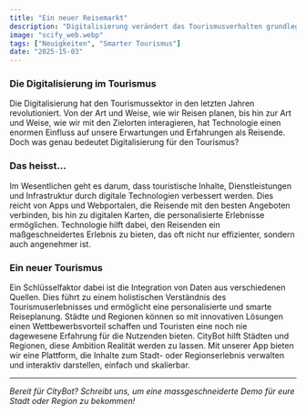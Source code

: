 ```yaml
---
title: "Ein neuer Reisemarkt"
description: "Digitalisierung verändert das Tourismusverhalten grundlegend und verlangt maßgeschneiderte Erlebnisse. CityBot integriert Datenquellen, um personalisierte, skalierbare Lösungen für Städte und Regionen anzubieten. - 4 min zu lesen"
image: "scify_web.webp"
tags: ["Neuigkeiten", "Smarter Tourismus"]
date: "2025-15-03"
---
```


### Die Digitalisierung im Tourismus
Die Digitalisierung hat den Tourismussektor in den letzten Jahren revolutioniert. Von der Art und Weise, wie wir Reisen planen, bis hin zur Art und Weise, wie wir mit den Zielorten interagieren, hat Technologie einen enormen Einfluss auf unsere Erwartungen und Erfahrungen als Reisende. Doch was genau bedeutet Digitalisierung für den Tourismus?

### Das heisst...
Im Wesentlichen geht es darum, dass touristische Inhalte, Dienstleistungen und Infrastruktur durch digitale Technologien verbessert werden. Dies reicht von Apps und Webportalen, die Reisende mit den besten Angeboten verbinden, bis hin zu digitalen Karten, die personalisierte Erlebnisse ermöglichen. Technologie hilft dabei, den Reisenden ein maßgeschneidertes Erlebnis zu bieten, das oft nicht nur effizienter, sondern auch angenehmer ist.

### Ein neuer Tourismus
Ein Schlüsselfaktor dabei ist die Integration von Daten aus verschiedenen Quellen. Dies führt zu einem holistischen Verständnis des Tourismuserlebnisses und ermöglicht eine personalisierte und smarte Reiseplanung. Städte und Regionen können so mit innovativen Lösungen einen Wettbewerbsvorteil schaffen und Touristen eine noch nie dagewesene Erfahrung für die Nutzenden bieten. CityBot hilft Städten und Regionen, diese Ambition Realität werden zu lassen. Mit unserer App bieten wir eine Plattform, die Inhalte zum Stadt- oder Regionserlebnis verwalten und interaktiv darstellen, einfach
und skalierbar.

---

*Bereit für CityBot? Schreibt uns, um eine massgeschneiderte Demo für eure Stadt oder Region zu bekommen!*
